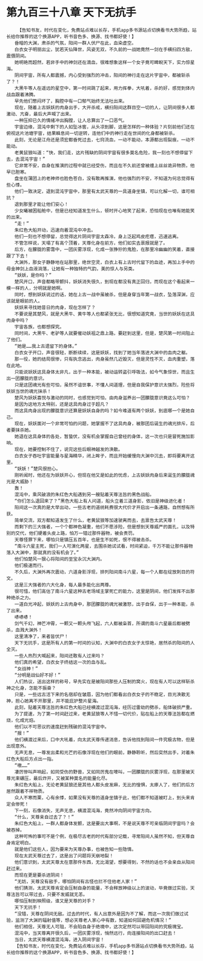 # 第九百三十八章 天下无抗手
        【告知书友，时代在变化，免费站点难以长存，手机app多书源站点切换看书大势所趋，站长给你推荐的这个换源APP，听书音色多、换源、找书都好使！】
       昏暗的大渊，肃杀的气氛，阳间一群人伏尸在此，血染虚空。
       白衣女子明丽出尘，犹若天仙降世，风姿无双，不久前的一战她竟然一剑在手横扫四方敌，震慑阴间。
       她明艳而超然，若非手中的神剑还在滴血，很难想象这样一个女子竟可睥睨天下，实力惊星海。
       阴间宇宙，所有人都震撼，内心受到强烈的冲击，阳间的神行走在这片宇宙中，都被斩杀了？！
       大黑牛等人在遥远的星空中，第一时间跳了起来，用力挥拳，大吼着，杀的好，感觉到体内战血跟着沸腾。
       早先他们憋闷坏了，胸腔中有一口郁气始终无法吐出来。
       现在，随着上古妖妖的肉身出手，大开杀戒，横扫阳间这群目空一切的人，让阴间很多人都激动、亢奋，最后大声喊了出来。
       一种压抑已久的情绪冲出胸膛，让人总算出了一口恶气。
       宇宙边缘，混沌中剩下的人如坠冰窖，从头凉到脚，这是怎样的一种体验？片刻前他们还在俯视这片池塘宇宙，结果瞬息间一切逆转，连他们中的神行走在世间的化身都被斩杀。
       此刻，无论是江舟还是须宏都昏死过去，七窍流血，一动不能动，本源都出现裂痕，一动不能动。
       老黄鼠狼叫道：“快，我们走，这片残缺的阴间宇宙有很多莫名危险，我一刻也不想停留下去，去混沌宇宙！”
       它非常不安，自身在推演的过程中就已经受伤，而且在不久前还曾被缠上丝丝诡异物质，他早已胆寒。
       盘坐在蒲团上的老神师也脸色苍白，没有敢再推演，他也强烈的不安，不知道为何总觉得有些心悸。
       他们一致决定，退到混沌宇宙中，那里有太武天尊的一具道身坐镇，可以化解一切，谁可相抗？
       退到那里才能让他们安心！
       少女曦被困船舱中，但是已经知道发生什么，顿时开心地笑了起来，恐怕现在也唯有她能笑的出来。
       “走！”
       朱红色大船开动，迅速向着混沌中冲去。
       他们一刻也不想停留，总觉得这片阴间宇宙太森冷，身上泛起鸡皮疙瘩，迅速逃离。
       不管怎样说，天塌了有高个顶着，天尊化身在前方，他们如实去禀报就是了。
       后方，在朦胧的雾霭中，一团灰雾浮现，化成一张狰狞的鬼脸，在那里冷幽幽的笑着，直接跟了下去！
       大渊外，那女子静静地在站那里，绝世空灵，白衣上有上古时代留下的血迹，再加上手中的母金神剑上血液淌落，让她有一种独特的气韵，美的惊人与另类。
       “妖妖，是你吗？”
       楚风开口，声音都略带颤抖，妖妖消失很久，到现在都没有真正回归，而现在这个看起来一模一样的人，分明就是她啊。
       同时，想到妖妖说过的话，她在上古一战中虽被杀，但是身穿当年第一战衣，坠落深渊，应该就是眼前的人。
       妖妖来寻找她昔日的肉身，现在怎样了？
       不要说是其楚风，就是大黑牛、黄牛等人也都紧张无比，很想知道究竟，当世的妖妖在这具肉身中吗？
       宇宙各族，也都想探究。
       同时间，大黑牛、老驴等人就要催动妖祖之鼎上路，要赶到这里，但是，楚风第一时间阻止了他们。
       “她是……我上古遗留下的身体。”
       白衣女子开口，声音很轻，断断续续，这是妖妖，找到了她当年落进大渊中的血肉之躯。
       那一役，她的结局很惨，只有执念逃出，肉身虽然几近毁灭，但是灵性不灭，血肉重塑，落在此地。
       只能说妖妖这具身体太非凡，出于一种本能，被动运转盗引呼吸法，如今气象惊世，而且生出一团朦胧的意识。
       只是这团魂光有些可怕，虽然不谙世事，不懂人间道理，但是自我保护意识太强烈，险些将妖妖当世的魂光抹杀！
       楚风为妖妖喜悦与激动的同时，也感觉到可怕，由肉身滋养出一团朦胧意识竟这么可怕？
       是因为这地方太特别，还是这具肉身过于超凡？
       而这具肉身出现的朦胧意识还算是妖妖自身的吗？如今难道有两个妖妖，到底哪一个是她自己。
       现在，妖妖面对一个非常可怕的问题，她掌握不了这具肉身，被那团后诞生的魂光排斥，后者要抹杀她。
       她退在这具身体的各处，暂蛰伏，没有机会掌握自己曾经的身体，这一次也只是冒死施加影响。
       现在，她要控制不住了，说完这些后眼神越发的涣散。
       白衣女子吞吐宇宙能量与星海精华，闭上眸子，而且开始缓慢向大渊中沉去，即将要离开这里。
       “妖妖！”楚风很担心。
       刚听闻时，他还在为妖妖开心，但现在他又是如此的忧虑，上古妖妖肉身后来诞生的朦胧魂光是大威胁！
       轰！
       混沌中，乘风破浪的朱红色大船遇到另一艘贴着天尊法旨的黑色战船。
       “你们怎么退回来了？”黑色大船上有人问道，船头立着三道身影，依旧是神级进化者！
       阳间这一次真的是大举出动，一些古老的道统耗费很大代价才开启出一条通路，自然想有所获。
       简单交流，双方都知道发生了什么，老黄鼠狼等加速驶离而去，去禀告太武天尊！
       而剩下的三大强者，一个个都神色凝重，他们不愿涉险，但是想到天尊威严的面孔，以及特别的交代，他们硬着头皮上路，怕万一错过那件器物，被会责罚。
       天尊怪罪下来，哪怕只是镇压五百年，也是生不如死，恨不得被击杀。
       “南斗六星主死，我们一人可演化两星，去围杀她试试看，时间紧迫，千万不能让那件器物落入大渊中，那就真的没有机会了。”
       他们怕楚风一狠心将阳间的至宝永沉大渊内。
       他们极速而行。
       不久后，大渊外再次震动，六道身影浮现，排列阳间南斗六星，每一个人都在绽放刺目的符文。
       这是三大强者的六大化身，每人最多能化出两尊。
       很可惜，他们高估了南斗六星这种古老场域主掌死亡的能力，这里是阴间，他们发挥不出那种绝杀之力。
       一道白光冲起，妖妖的上古肉身中，那团朦胧的魂光被激怒，出于自保，出于一种本能，杀了出来。
       哧哧哧！
       剑气千幻，神芒冲霄，一颗又一颗头颅飞起，六人都被枭首，所谓的南斗六星最后都被劈杀，血溅大渊外！
       这里清净了，来者皆伏尸！
       天下无抗手，这是所有人的第一时间的认知，大渊中的白衣女子太惊艳，居然杀的阳间的人全灭。
       一些人热烈大喊起来，阳间还敢有人过来吗？
       他们真的希望，白衣女子终结这一次的血与乱。
       “女战神！”
       “分明是战仙好不好！”
       人们热议，送出这样的称号，早先实在是被阳间那些人压制的窝火，现在有人可以这样斩杀神之化身，怎能不振奋？
       只是，一些远古活下来的名宿却在皱眉，因为他们都看出白衣女子的不稳定，目光涣散无神，担心她离不开那里，并不能庇护整片星海。
       此刻，贴着天尊法旨的朱红色大船已经横渡过混沌海，经历过雷劫的劈杀，船体破损严重。
       为了提速，为了第一时间赶过来，老黄鼠狼等人不惜一切代价，贴在船上的天尊法旨都在燃烧，化成光焰。
       他们以不可思议的速度赶到残破的混沌宇宙中。
       “报！”
       他们横渡过来后，口中大吼着，向太武天尊传递消息，告诉他找到阳间一件究极古物，但是出现意外。
       无声无息，一尊发出柔和光芒的石像浮现在他们的眼前，静静聆听，然后突然出手，对着朱红色大船后方点出一指。
       “嗷……”
       凄厉惨叫声响起，如同受伤的野兽，又如同厉鬼在嚎叫，一团朦胧的灰雾浮现，在那里被天尊光束碾压，最后炸开，又被某种莫名的能量化尽。
       朱红色大船上，无论老黄鼠狼还是其他人都头皮发麻，无比的惶惧，太瘆人了，他们的后方居然跟着不祥物质。
       众人不寒而栗，心有余悸，如果没有天尊的道身坐镇于此，他们都不知道被盯上，到头来肯定会惨死！
       下一刻，石像消失，无声无息，横渡混沌海，竟然冲向阴间宇宙方向。
       “什么，天尊亲自过去了？！”
       朱红色大船上，一群人都身体发颤，这是要出大事啊，不是说天尊不可亲临阴间宇宙吗？会被吞掉。
       这种可怖的事可不是个例，在极尽古老的时代有部分记载，寻常阳间人虽然不知，但天尊自身肯定明白。
       就是他们这些人，因为要来为天尊办事，也被告知一些隐情。
       现在太武天尊过去了，这是出了问题将天崩地裂！
       他们意识到，太武天尊太在意那件东西，无比渴望，想要得到，不然的话也不会亲自从阳间赶过来。
       而现在更是要杀进阴间！
       “无妨，天尊没有敌手，哪怕阴间有古怪也拦不住他老人家！”
       他们猜测，太武天尊肯定会压制自身的能量，不会释放神级以上的波动，毕竟做过实验，天尊法旨可以带过去，只要不发威就无恙。
       哪怕压制到映照级，谁又是天尊的对手？
       天下无抗手！
       “没错，天尊在阴间无敌。过去的时代，有人出意外是因为不了解，而这一次我们做过试验，监测了大渊的辐射值等，想必天尊老人家心中有数，知道如何回避危机情况！”
       他们相信，天尊无人可阻，不会陷自身于绝境中，这次定然可以带回阳间的究极瑰宝。
       混沌中，当天尊离开很久后，一团灰雾浮现，悄然远行，向连接阳间的出口赶去！
       当日，太武天尊横渡混沌海，进入阴间宇宙！
       【告知书友，时代在变化，免费站点难以长存，手机app多书源站点切换看书大势所趋，站长给你推荐的这个换源APP，听书音色多、换源、找书都好使！】